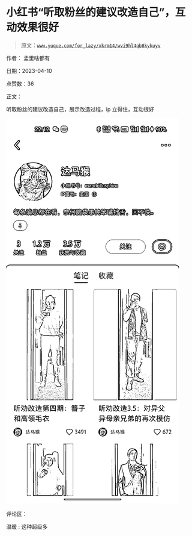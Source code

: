 # 小红书“听取粉丝的建议改造自己”，互动效果很好

> 原文：[`www.yuque.com/for_lazy/xkrm14/wvi9hl4qb8kykuyv`](https://www.yuque.com/for_lazy/xkrm14/wvi9hl4qb8kykuyv)

作者： 孟里啥都有

日期：2023-04-10

点赞数：36

正文：

听取粉丝的建议改造自己，展示改造过程，ip 立得住，互动很好

![](img/c620f48d96432980151d0a61b9e99516.png)

评论区：

温暖 : 这种超级多


